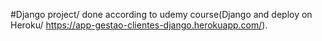 #Django project/ done according to udemy course(Django and deploy on Heroku/ https://app-gestao-clientes-django.herokuapp.com/).
